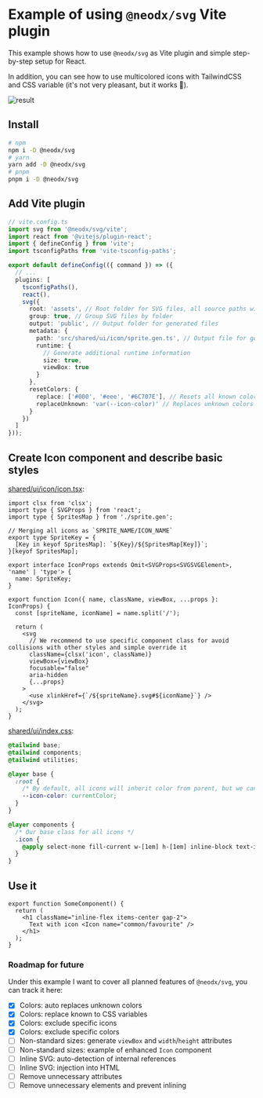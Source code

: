 # Example of using `@neodx/svg` Vite plugin

This example shows how to use `@neodx/svg` as Vite plugin and simple step-by-step setup for React.

In addition, you can see how to use multicolored icons with TailwindCSS and CSS variable
(it's not very pleasant, but it works 🌝).

![result](./docs/result.png)

## Install

```bash
# npm
npm i -D @neodx/svg
# yarn
yarn add -D @neodx/svg
# pnpm
pnpm i -D @neodx/svg
```

## Add Vite plugin

```ts
// vite.config.ts
import svg from '@neodx/svg/vite';
import react from '@vitejs/plugin-react';
import { defineConfig } from 'vite';
import tsconfigPaths from 'vite-tsconfig-paths';

export default defineConfig(({ command }) => ({
  // ...
  plugins: [
    tsconfigPaths(),
    react(),
    svg({
      root: 'assets', // Root folder for SVG files, all source paths will be relative to this folder
      group: true, // Group SVG files by folder
      output: 'public', // Output folder for generated files
      metadata: {
        path: 'src/shared/ui/icon/sprite.gen.ts', // Output file for generated TypeScript definitions
        runtime: {
          // Generate additional runtime information
          size: true,
          viewBox: true
        }
      },
      resetColors: {
        replace: ['#000', '#eee', '#6C707E'], // Resets all known colors to `currentColor`
        replaceUnknown: 'var(--icon-color)' // Replaces unknown colors with custom CSS variable
      }
    })
  ]
}));
```

## Create Icon component and describe basic styles

[shared/ui/icon/icon.tsx](./src/shared/ui/icon/icon.tsx):

```tsx
import clsx from 'clsx';
import type { SVGProps } from 'react';
import type { SpritesMap } from './sprite.gen';

// Merging all icons as `SPRITE_NAME/ICON_NAME`
export type SpriteKey = {
  [Key in keyof SpritesMap]: `${Key}/${SpritesMap[Key]}`;
}[keyof SpritesMap];

export interface IconProps extends Omit<SVGProps<SVGSVGElement>, 'name' | 'type'> {
  name: SpriteKey;
}

export function Icon({ name, className, viewBox, ...props }: IconProps) {
  const [spriteName, iconName] = name.split('/');

  return (
    <svg
      // We recommend to use specific component class for avoid collisions with other styles and simple override it
      className={clsx('icon', className)}
      viewBox={viewBox}
      focusable="false"
      aria-hidden
      {...props}
    >
      <use xlinkHref={`/${spriteName}.svg#${iconName}`} />
    </svg>
  );
}
```

[shared/ui/index.css](./src/shared/ui/index.css):

```css
@tailwind base;
@tailwind components;
@tailwind utilities;

@layer base {
  :root {
    /* By default, all icons will inherit color from parent, but we can override it */
    --icon-color: currentColor;
  }
}

@layer components {
  /* Our base class for all icons */
  .icon {
    @apply select-none fill-current w-[1em] h-[1em] inline-block text-inherit box-content;
  }
}
```

## Use it

```tsx
export function SomeComponent() {
  return (
    <h1 className="inline-flex items-center gap-2">
      Text with icon <Icon name="common/favourite" />
    </h1>
  );
}
```

### Roadmap for future

Under this example I want to cover all planned features of `@neodx/svg`, you can track it here:

- [x] Colors: auto replaces unknown colors
- [x] Colors: replace known to CSS variables
- [x] Colors: exclude specific icons
- [x] Colors: exclude specific colors
- [ ] Non-standard sizes: generate `viewBox` and `width`/`height` attributes
- [ ] Non-standard sizes: example of enhanced `Icon` component
- [ ] Inline SVG: auto-detection of internal references
- [ ] Inline SVG: injection into HTML
- [ ] Remove unnecessary attributes
- [ ] Remove unnecessary elements and prevent inlining

